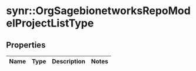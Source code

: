 # synr::OrgSagebionetworksRepoModelProjectListType


## Properties
Name | Type | Description | Notes
------------ | ------------- | ------------- | -------------


